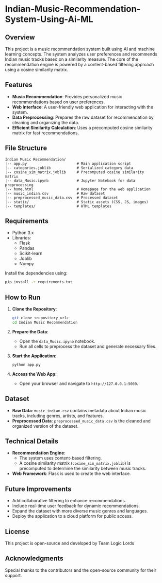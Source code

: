 # Indian-Music-Recommendation-System-Using-Ai-ML

## Overview
This project is a music recommendation system built using AI and machine learning concepts. The system analyzes user preferences and recommends Indian music tracks based on a similarity measure. The core of the recommendation engine is powered by a content-based filtering approach using a cosine similarity matrix.

## Features
- **Music Recommendation**: Provides personalized music recommendations based on user preferences.
- **Web Interface**: A user-friendly web application for interacting with the system.
- **Data Preprocessing**: Prepares the raw dataset for recommendation by cleaning and organizing the data.
- **Efficient Similarity Calculation**: Uses a precomputed cosine similarity matrix for fast recommendations.

## File Structure

```
Indian Music Recommendation/
|-- app.py                       # Main application script
|-- categories.joblib            # Serialized category data
|-- cosine_sim_matrix.joblib     # Precomputed cosine similarity matrix
|-- data_Music.ipynb             # Jupyter Notebook for data preprocessing
|-- home.html                    # Homepage for the web application
|-- music_indian.csv             # Raw dataset
|-- preprocessed_music_data.csv  # Processed dataset
|-- static/                      # Static assets (CSS, JS, images)
|-- templates/                   # HTML templates
```

## Requirements

- Python 3.x
- Libraries:
  - Flask
  - Pandas
  - Scikit-learn
  - Joblib
  - Numpy

Install the dependencies using:

```bash
pip install -r requirements.txt
```
## How to Run

1. **Clone the Repository**:

   ```bash
   git clone <repository_url>
   cd Indian Music Recommendation
   ```

2. **Prepare the Data**:

   - Open the `data_Music.ipynb` notebook.
   - Run all cells to preprocess the dataset and generate necessary files.

3. **Start the Application**:

   ```bash
   python app.py
   ```

4. **Access the Web App**:

   - Open your browser and navigate to `http://127.0.0.1:5000`.

## Dataset

- **Raw Data**: `music_indian.csv` contains metadata about Indian music tracks, including genres, artists, and features.
- **Preprocessed Data**: `preprocessed_music_data.csv` is the cleaned and organized version of the dataset.

## Technical Details

- **Recommendation Engine**:
  - The system uses content-based filtering.
  - A cosine similarity matrix (`cosine_sim_matrix.joblib`) is precomputed to determine the similarity between music tracks.
- **Web Framework**: Flask is used to create the web interface.

## Future Improvements

- Add collaborative filtering to enhance recommendations.
- Include real-time user feedback for dynamic recommendations.
- Expand the dataset with more diverse music genres and languages.
- Deploy the application to a cloud platform for public access.

## License

This project is open-source and developed by Team Logic Lords

## Acknowledgments
Special thanks to the contributors and the open-source community for their support. 
